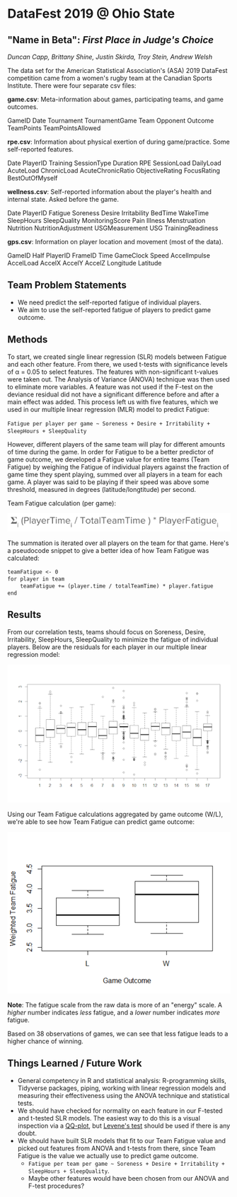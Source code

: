 # DataFest 2019 @ Ohio State
## "Name in Beta": *First Place in Judge's Choice*
*Duncan Capp, Brittany Shine, Justin Skirda, Troy Stein, Andrew Welsh*

The data set for the American Statistical Association's (ASA) 2019 DataFest competition came from a women's rugby team at the Canadian Sports Institute. There were four separate csv files:

**game.csv**: Meta-information about games, participating teams, and game outcomes.

GameID	Date	Tournament	TournamentGame	Team	Opponent	Outcome	TeamPoints	TeamPointsAllowed


**rpe.csv**: Information about physical exertion of during game/practice. Some self-reported features. 

Date	PlayerID	Training	SessionType	Duration	RPE	SessionLoad	DailyLoad	AcuteLoad	ChronicLoad	AcuteChronicRatio	ObjectiveRating	FocusRating	BestOutOfMyself


**wellness.csv**: Self-reported information about the player's health and internal state. Asked before the game.

Date	PlayerID	Fatigue	Soreness	Desire	Irritability	BedTime	WakeTime	SleepHours	SleepQuality	MonitoringScore	Pain	Illness	Menstruation	Nutrition	NutritionAdjustment	USGMeasurement	USG	TrainingReadiness


**gps.csv**: Information on player location and movement (most of the data). 

GameID  Half	PlayerID	FrameID	Time	GameClock	Speed	AccelImpulse	AccelLoad	AccelX	AccelY	AccelZ	Longitude	Latitude


## Team Problem Statements
- We need predict the self-reported fatigue of individual players.
- We aim to use the self-reported fatigue of players to predict game outcome.

## Methods 
To start, we created single linear regression (SLR) models between Fatigue and each other feature. From there, we used t-tests with significance levels of α = 0.05 to select features. The features with non-significant t-values were taken out. The Analysis of Variance (ANOVA) technique was then used to eliminate more variables. A feature was not used if the F-test on the deviance residual did not have a significant difference before and after a main effect was added. This process left us with five features, which we used in our multiple linear regression (MLR) model to predict Fatigue:

`Fatigue per player per game ~ Soreness + Desire + Irritability + SleepHours + SleepQuality`

However, different players of the same team will play for different amounts of time during the game. In order for Fatigue to be a better predictor of game outcome, we developed a Fatigue value for entire teams (Team Fatigue) by weighing the Fatigue of individual players against the fraction of game time they spent playing, summed over all players in a team for each game. A player was said to be playing if their speed was above some threshold, measured in degrees (latitude/longtitude) per second. 

Team Fatigue calculation (per game):

![[weighted team fatigue]](https://github.com/andrew-welsh626/df2019/raw/master/presentation/weighted-team-fatigue.png "Weighted Team Fatigue")

The summation is iterated over all players on the team for that game. Here's a pseudocode snippet to give a better idea of how Team Fatigue was calculated:

```
teamFatigue <- 0
for player in team
    teamFatigue += (player.time / totalTeamTime) * player.fatigue
end
```

## Results
From our correlation tests, teams should focus on Soreness, Desire, Irritability, SleepHours, SleepQuality to minimize the fatigue of individual players. Below are the residuals for each player in our multiple linear regression model:

![[residuals plot]](https://github.com/andrew-welsh626/df2019/raw/master/presentation/fatigue-residuals.png "Fatigue Residuals")

Using our Team Fatigue calculations aggregated by game outcome (W/L), we're able to see how Team Fatigue can predict game outcome:

![[residuals plot]](https://github.com/andrew-welsh626/df2019/raw/master/presentation/box-plot-weighted-team-fatigue-game-outcome.png "Weighted Team Fatigue aggregated by Game")

**Note**: The fatigue scale from the raw data is more of an "energy" scale. A *higher* number indicates *less* fatigue, and a *lower* number indicates *more* fatigue.

Based on 38 observations of games, we can see that less fatigue leads to a higher chance of winning.

## Things Learned / Future Work
- General competency in R and statistical analysis: R-programming skills, Tidyverse packages, piping, working with linear regression models and measuring their effectiveness using the ANOVA technique and statistical tests. 
- We should have checked for normality on each feature in our F-tested and t-tested SLR models. The easiest way to do this is a visual inspection via a [QQ-plot](http://www.sthda.com/english/wiki/qq-plots-quantile-quantile-plots-r-base-graphs), but [Levene's test](https://en.wikipedia.org/wiki/Levene%27s_test) should be used if there is any doubt.
- We should have built SLR models that fit to our Team Fatigue value and picked out features from ANOVA and t-tests from there, since Team Fatigue is the value we actually use to predict game outcome.
  - `Fatigue per team per game ~ Soreness + Desire + Irritability + SleepHours + SleepQuality`.
  - Maybe other features would have been chosen from our ANOVA and F-test procedures?
  

